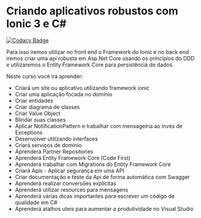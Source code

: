 # Criando aplicativos robustos com Ionic 3 e C#

[![Codacy Badge](https://api.codacy.com/project/badge/Grade/feec4b9d7f324959a27c46f454dd36e0)](https://app.codacy.com/manual/marcialwushu/AspNetCoreAPI?utm_source=github.com&utm_medium=referral&utm_content=marcialwushu/AspNetCoreAPI&utm_campaign=Badge_Grade_Dashboard)

Para isso iremos utilizar no front end o Framework do Ionic e no back end iremos criar uma api robusta em Asp.Net Core usando os princípios do DDD e utilizaremos o Entity Framework Core para persistência de dados.

Neste curso você irá aprender:

- Criará um site ou aplicativo utilizando framework ionic
- Criar uma aplicação focada no domínio
- Criar entidades
- Criar diagrama de classes
- Criar Value Object
- Blindar suas classes
- Aplicar NotificationPattern e trabalhar com mensageiria ao invés de Exceptions
- Desenvolver utilizando interfaces
- Criará serviços de domínio
- Aprenderá Partner Repositories
- Aprenderá Entity Framework Core (Code First)
- Aprenderá trabalhar com Migrations do Entity Framework Core
- Criará Apis - Aplicar segurança em uma API
- Criar documentação e teste da Api de forma automática com Swagger
- Aprenderá realizar conversões explicitas
- Aprenderá utilizar resources para mensagens
- Aprenderá várias dicas importantes para escrever um código de qualidade em C#
- Aprenderá atalhos uteis para aumentar a produtividade no Visual Studio
